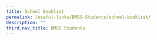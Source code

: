 ```yaml
---
title: School Booklist
permalink: /useful-links/BMSS-Students/school-booklist/
description: ""
third_nav_title: BMSS Students
---
```

